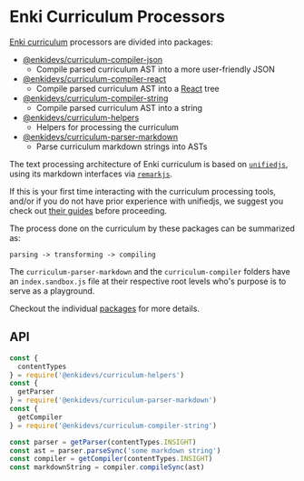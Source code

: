 # Enki Curriculum Processors

[Enki curriculum](https://github.com/enkidevs/curriculum) processors are divided into packages:

- [@enkidevs/curriculum-compiler-json](https://github.com/enkidevs/curriculum-processors/tree/master/packages/curriculum-compiler-json)
  - Compile parsed curriculum AST into a more user-friendly JSON
- [@enkidevs/curriculum-compiler-react](https://github.com/enkidevs/curriculum-processors/tree/master/packages/curriculum-compiler-react)
  - Compile parsed curriculum AST into a [React](http://reactjs.org/) tree
- [@enkidevs/curriculum-compiler-string](https://github.com/enkidevs/curriculum-processors/tree/master/packages/curriculum-compiler-string)
  - Compile parsed curriculum AST into a string
- [@enkidevs/curriculum-helpers](https://github.com/enkidevs/curriculum-processors/tree/master/packages/curriculum-helpers)
  - Helpers for processing the curriculum
- [@enkidevs/curriculum-parser-markdown](https://github.com/enkidevs/curriculum-processors/tree/master/packages/curriculum-parser-markdown)
  - Parse curriculum markdown strings into ASTs

The text processing architecture of Enki curriculum is based on [`unifiedjs`](https://unifiedjs.github.io/), using its markdown interfaces via [`remarkjs`](https://remark.js.org/).

If this is your first time interacting with the curriculum processing tools, and/or if you do not have prior experience with unifiedjs, we suggest you check out [their guides](https://unifiedjs.github.io/#guides) before proceeding.

The process done on the curriculum by these packages can be summarized as:

`parsing -> transforming -> compiling`


The `curriculum-parser-markdown` and the `curriculum-compiler` folders have an `index.sandbox.js` file at their respective root levels who's purpose is to serve as a playground.

Checkout the individual [packages](https://github.com/enkidevs/curriculum-processors/tree/master/packages) for more details.
## API

```js
const {
  contentTypes
} = require('@enkidevs/curriculum-helpers')
const {
  getParser
} = require('@enkidevs/curriculum-parser-markdown')
const {
  getCompiler
} = require('@enkidevs/curriculum-compiler-string')

const parser = getParser(contentTypes.INSIGHT)
const ast = parser.parseSync('some markdown string')
const compiler = getCompiler(contentTypes.INSIGHT)
const markdownString = compiler.compileSync(ast)
```

